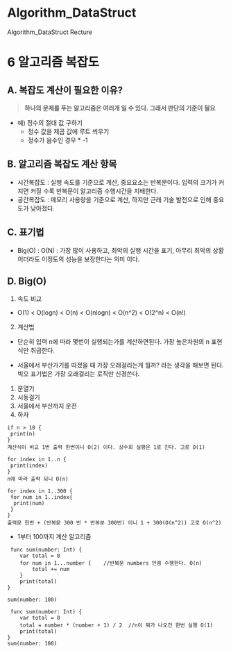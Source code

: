 # Algorithm_DataStruct
Algorithm_DataStruct Recture

6 알고리즘 복잡도
===========

## A. 복잡도 계산이 필요한 이유?
>**하나의 문제를 푸는 알고리즘은 여러개 일 수 있다. 그래서 판단의 기준이 필요**

* 예) 정수의 절대 값 구하기
  * 정수 값을 제곱 값에 루트 씌우기
  * 정수가 음수인 경우 * -1

## B. 알고리즘 복잡도 계산 항목
  * 시간복잡도 : 실행 속도를 기준으로 계산, 중요요소는 반복문이다. 입력의 크기가 커지면 커질 수록 반복문이 알고리즘 수행시간을 지배한다.
  * 공간복잡도 : 메모리 사용량을 기준으로 계산, 하지만 근래 기술 발전으로 인해 중요도가 낮아졌다.

## C. 표기법
  * Big(O) : O(N) : 가장 많이 사용하고, 최악의 실행 시간을 표기, 아무리 최악의 상황이더라도 이정도의 성능을 보장한다는 의미 이다.

## D. Big(O)

1. 속도 비교
 * O(1) < O(logn) < O(n) < O(nlogn) < O(n^2) < O(2^n) < O(n!)
 
2. 계산법
 * 단순히 입력 n에 따라 몇번이 실행되는가를 계산하면된다. 가장 높은차원의 n 표현식만 취급한다.
 
 * 서울에서 부산가기를 따졌을 때 가장 오래걸리는게 뭘까? 라는 생각을 해보면 된다. 빅오 표기법은 가장 오래걸리는 로직만 신경쓴다.
  1. 문열기
  2. 시동걸기
  3. 서울에서 부산까지 운전
  4. 하자

 ```
 if n > 10 {
  print(n)
 } 
 계산식이 비교 1번 출력 한번이니 O(2) 이다. 상수회 실행은 1로 친다. 고로 O(1)
 ```
 
 ```
 for index in 1..n {
  print(index)
 }
 n에 따라 출력 되니 O(n)
 ```
 
 ```
 for index in 1..300 {
  for num in 1..index{
   print(num)
  }
 }
 출력문 한번 + (반복문 300 번 * 반복분 300번) 이니 1 + 300(O(n^2)) 고로 O(n^2)
 ```
 
 * 1부터 100까지 계산 알고리즘
 
 ```
  func sum(number: Int) {
     var total = 0
     for num in 1...number {	//반복문 numbers 만큼 수행한다. O(n)
         total += num
     }
     print(total)
 }

 sum(number: 100)
 ```
 
 ```
  func sum(number: Int) {
     var total = 0
     total = number * (number + 1) / 2	//n이 뭐가 나오건 한번 실행 O(1)
     print(total)
 }
 sum(number: 100)
 ```
